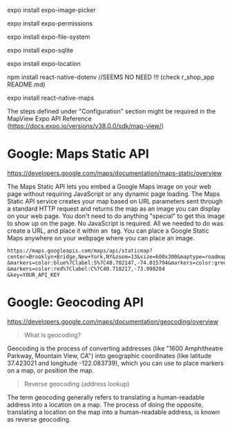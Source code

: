 expo install expo-image-picker

expo install expo-permissions

expo install expo-file-system

expo install expo-sqlite

expo install expo-location

npm install react-native-dotenv //SEEMS NO NEED !!! (check r_shop_app README.md)

expo install react-native-maps

The steps defined under "Configuration" section might be required in the MapView Expo API Reference
(https://docs.expo.io/versions/v38.0.0/sdk/map-view/)

# Google: Maps Static API

https://developers.google.com/maps/documentation/maps-static/overview

The Maps Static API lets you embed a Google Maps image on your web page without requiring JavaScript or any dynamic page loading. The Maps Static API service creates your map based on URL parameters sent through a standard HTTP request and returns the map as an image you can display on your web page. You don't need to do anything "special" to get this image to show up on the page. No JavaScript is required. All we needed to do was create a URL, and place it within an <img> tag. You can place a Google Static Maps anywhere on your webpage where you can place an image.

```
https://maps.googleapis.com/maps/api/staticmap?center=Brooklyn+Bridge,New+York,NY&zoom=13&size=600x300&maptype=roadmap
&markers=color:blue%7Clabel:S%7C40.702147,-74.015794&markers=color:green%7Clabel:G%7C40.711614,-74.012318
&markers=color:red%7Clabel:C%7C40.718217,-73.998284
&key=YOUR_API_KEY
```

# Google: Geocoding API

https://developers.google.com/maps/documentation/geocoding/overview

> What is geocoding?

Geocoding is the process of converting addresses (like "1600 Amphitheatre Parkway, Mountain View, CA") into geographic coordinates (like latitude 37.423021 and longitude -122.083739), which you can use to place markers on a map, or position the map.

> Reverse geocoding (address lookup)

The term geocoding generally refers to translating a human-readable address into a location on a map. The process of doing the opposite, translating a location on the map into a human-readable address, is known as reverse geocoding.
